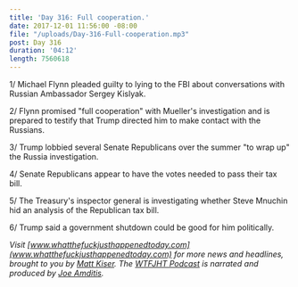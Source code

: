 ```yaml
---
title: 'Day 316: Full cooperation.'
date: 2017-12-01 11:56:00 -08:00
file: "/uploads/Day-316-Full-cooperation.mp3"
post: Day 316
duration: '04:12'
length: 7560618
---
```


1/ Michael Flynn pleaded guilty to lying to the FBI about conversations with Russian Ambassador Sergey Kislyak.

2/ Flynn promised "full cooperation" with Mueller's investigation and is prepared to testify that Trump directed him to make contact with the Russians.

3/ Trump lobbied several Senate Republicans over the summer "to wrap up" the Russia investigation.

4/ Senate Republicans appear to have the votes needed to pass their tax bill.

5/ The Treasury's inspector general is investigating whether Steve Mnuchin hid an analysis of the Republican tax bill.

6/ Trump said a government shutdown could be good for him politically.

*Visit [www.whatthefuckjusthappenedtoday.com](www.whatthefuckjusthappenedtoday.com) for more news and headlines, brought to you by [Matt Kiser](https://twitter.com/Matt_Kiser). The [WTFJHT Podcast](https://whatthefuckjusthappenedtoday.com/podcasts/) is narrated and produced by [Joe Amditis](https://twitter.com/jsamditis).*